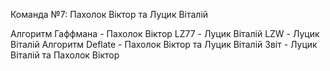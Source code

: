 Команда №7: Пахолок Віктор та Луцик Віталій

Алгоритм Гаффмана - Пахолок Віктор
LZ77 - Луцик Віталій
LZW - Луцик Віталій
Алгоритм Deflate - Пахолок Віктор та Луцик Віталій
Звіт - Луцик Віталій та Пахолок Віктор
